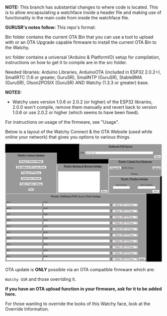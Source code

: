 **NOTE:**
This branch has substantial changes to where code is located.  This is to allow encapsulating a watchface inside a header file and making use of functionality in the main code from inside the watchface file.

**GURUSR's notes follow:**
This repo's format:

Bin folder contains the current OTA Bin that you can use a tool to upload with or an OTA Upgrade capable firmware to install the current OTA Bin to the Watchy.

src folder contains a universal (Arduino & PlatformIO) setup for compilation, instructions on how to get it to compile are in the src folder.

Needed libraries:  Arduino Libraries, ArduinoOTA (included in ESP32 2.0.2+), SmallRTC (1.6 or greater, GuruSR), SmallNTP (GuruSR), StableBMA (GuruSR), Olson2POSIX (GuruSR) AND Watchy (1.3.3 or greater) base.

**NOTES:**
- Watchy uses version 1.0.6 or 2.0.2 (or higher) of the ESP32 libraries, 2.0.0 won't compile, remove them manually and revert back to version 1.0.6 or use 2.0.2 or higher (which seems to have been fixed).

For instructions on usage of the firmware, see "Usage".

Below is a layout of the Watchy Connect & the OTA Website (used while online your network) that gives you options to various things.


![OTA Website](https://github.com/GuruSR/Watchy_GSR/blob/main/Images/Server-Help.png)

OTA update is **ONLY** possible via an OTA compatible firmware which are:

`Watchy GSR` and those overriding it.

**If you have an OTA upload function in your firmware, ask for it to be added here.**

For those wanting to override the looks of this Watchy face, look at the Override Information.
